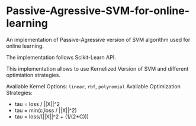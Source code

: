 # Passive-Agressive-SVM-for-online-learning
An implementation of Passive-Agressive version of SVM algorithm used for online learning. 

The implementation follows Scikit-Learn API.

This implementation allows to use Kernelized Version of SVM and different optimiation strategies. 

Avaliable Kernel Options: `linear`, `rbf`, `polynomial`
Avaliable Optimization Strategies:
- tau = loss / ||X||^2
- tau = min(c,loss / ||X||^2)
- tau = loss/(||X||^2 + (1/(2*C))) 
